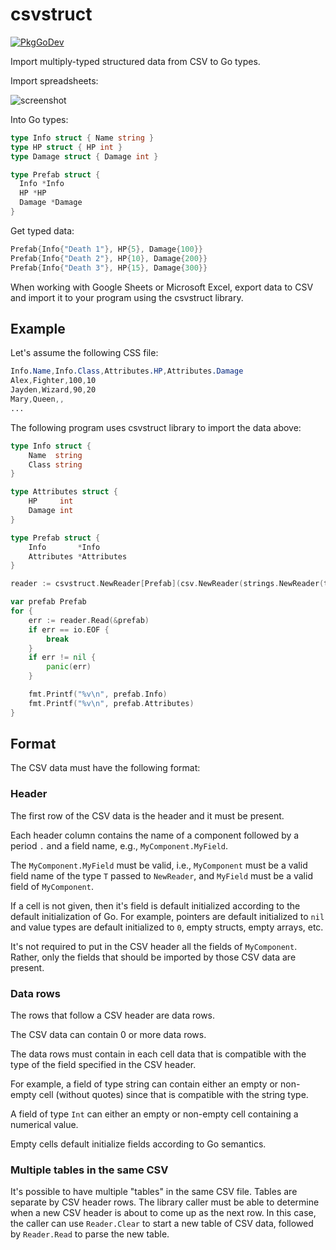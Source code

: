 # csvstruct

[![PkgGoDev](https://pkg.go.dev/badge/github.com/jabolopes/go-ecs)](https://pkg.go.dev/github.com/jabolopes/csvstruct)

Import multiply-typed structured data from CSV to Go types.

Import spreadsheets:

![screenshot](https://github.com/user-attachments/assets/42f40d40-47ea-4d2e-89d3-34fabe38a528)

Into Go types:

```go
type Info struct { Name string }
type HP struct { HP int }
type Damage struct { Damage int }

type Prefab struct {
  Info *Info
  HP *HP
  Damage *Damage
}
```

Get typed data:

```go
Prefab{Info{"Death 1"}, HP{5}, Damage{100}}
Prefab{Info{"Death 2"}, HP{10}, Damage{200}}
Prefab{Info{"Death 3"}, HP{15}, Damage{300}}
```

When working with Google Sheets or Microsoft Excel, export data to CSV and
import it to your program using the csvstruct library.

## Example

Let's assume the following CSS file:

```css
Info.Name,Info.Class,Attributes.HP,Attributes.Damage
Alex,Fighter,100,10
Jayden,Wizard,90,20
Mary,Queen,,
...
```

The following program uses csvstruct library to import the data above:

```go
type Info struct {
    Name  string
    Class string
}

type Attributes struct {
    HP     int
    Damage int
}

type Prefab struct {
    Info       *Info
    Attributes *Attributes
}

reader := csvstruct.NewReader[Prefab](csv.NewReader(strings.NewReader(testData)))

var prefab Prefab
for {
    err := reader.Read(&prefab)
    if err == io.EOF {
        break
    }
    if err != nil {
        panic(err)
    }

    fmt.Printf("%v\n", prefab.Info)
    fmt.Printf("%v\n", prefab.Attributes)
}
```

## Format

The CSV data must have the following format:

### Header

The first row of the CSV data is the header and it must be present.

Each header column contains the name of a component followed by a period `.` and
a field name, e.g., `MyComponent.MyField`.

The `MyComponent.MyField` must be valid, i.e., `MyComponent` must be a valid
field name of the type `T` passed to `NewReader`, and `MyField` must be a valid
field of `MyComponent`.

If a cell is not given, then it's field is default initialized according to the
default initialization of Go. For example, pointers are default initialized to
`nil` and value types are default initialized to `0`, empty structs, empty
arrays, etc.

It's not required to put in the CSV header all the fields of
`MyComponent`. Rather, only the fields that should be imported by those CSV data
are present.

### Data rows

The rows that follow a CSV header are data rows.

The CSV data can contain 0 or more data rows.

The data rows must contain in each cell data that is compatible with
the type of the field specified in the CSV header.

For example, a field of type string can contain either an empty or
non-empty cell (without quotes) since that is compatible with the
string type.

A field of type `Int` can either an empty or non-empty cell containing
a numerical value.

Empty cells default initialize fields according to Go semantics.

### Multiple tables in the same CSV

It's possible to have multiple "tables" in the same CSV file. Tables are
separate by CSV header rows. The library caller must be able to determine when a
new CSV header is about to come up as the next row. In this case, the caller can
use `Reader.Clear` to start a new table of CSV data, followed by `Reader.Read`
to parse the new table.
